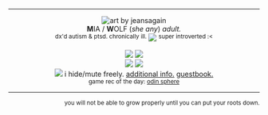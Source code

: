 ***
<div align='center'> 
  <img src='https://files.catbox.moe/x6h97u.png' title='art by jeansagain'>
 <br><b>M</b>IA‎ / <b>W</b>OLF ‎(<i>she any</i>) <i>adult.</i> 
 <br> <sup>dx'd autism & ptsd. chronically ill.</sup> <img src='https://64.media.tumblr.com/f10384e799ef52d469decc6fa7074225/872cdb22ea8617e0-0d/s75x75_c1/f1e7c1c1916faca89e9b6a74a3c6d968ddcf2d61.gifv'> <sup>super introverted :<</sup>
  <p><img src='https://64.media.tumblr.com/9de58bd3cf2f502360a6f2078a06a890/33482cf83af8f0c3-5f/s250x400/709d02324b034b5f57f060a1f12f68789ca1a718.gifv'> <img src='https://64.media.tumblr.com/27a6dc37f3b0cedb93fb7fd72d2cd101/68e393feeeee9c91-5a/s250x400/c037452893f585643ef51c188dc5825e5765e13b.gifv'>
  <br> <img src='https://files.catbox.moe/sc8ljp.gif'> <img src='https://64.media.tumblr.com/7988bd4d951f2ed69ed7719f8ff1cf5d/415a1175c7f3ef38-a5/s250x400/a14a390acfff0f29af568f28cf64fa12f4937e4f.gifv'> 
<br> <img src='https://64.media.tumblr.com/69b9919d0857ee1a7512b48d8b5d5726/33482cf83af8f0c3-b1/s75x75_c1/d2a287933cd00e4bf3ddde2d9a08951f3b6c0fab.gifv'> i hide/mute freely. <a href="https://rentry.org/wolfoverwolf">additional info.</a> <a href="https://wolf.atabook.org/">guestbook.</a>
<br><sub>game rec of the day: <a href="https://www.youtube.com/watch?v=X7xgU_TL8Cc">odin sphere</a></sub>


***
</div>
<div align='right'><sub>you will not be able to grow properly until you can put your roots down.</sub>
